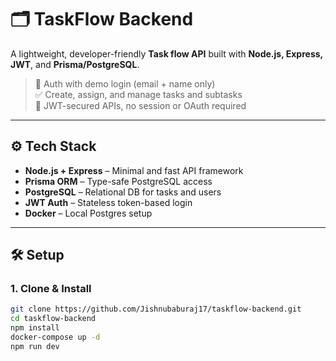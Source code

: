 # 🗂️ TaskFlow Backend

A lightweight, developer-friendly **Task flow API** built with **Node.js, Express, JWT**, and **Prisma/PostgreSQL**.

> 🔐 Auth with demo login (email + name only)  
> ✅ Create, assign, and manage tasks and subtasks  
> 🚀 JWT-secured APIs, no session or OAuth required

---

## ⚙️ Tech Stack

- **Node.js + Express** – Minimal and fast API framework
- **Prisma ORM** – Type-safe PostgreSQL access
- **PostgreSQL** – Relational DB for tasks and users
- **JWT Auth** – Stateless token-based login
- **Docker** – Local Postgres setup

---

## 🛠️ Setup

### 1. Clone & Install

```bash
git clone https://github.com/Jishnubaburaj17/taskflow-backend.git
cd taskflow-backend
npm install
docker-compose up -d
npm run dev